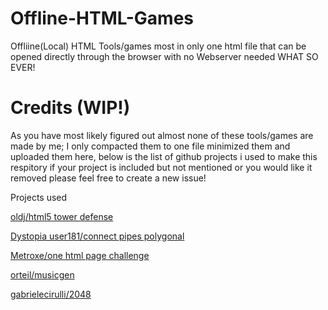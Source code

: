 # Offline-HTML-Games
Offliine(Local) HTML Tools/games most in only one html file that can be opened directly through the browser with no Webserver needed WHAT SO EVER!

# Credits (WIP!)
As you have most likely figured out almost none of these tools/games are made by me; I only compacted them to one file minimized them and uploaded them here, below is the list of github projects i used to make this respitory if your project is included but not mentioned or you would like it removed please feel free to create a new issue!

Projects used

[oldj/html5 tower defense](https://github.com/oldj/html5-tower-defense)

[Dystopia user181/connect pipes polygonal](https://github.com/Dystopia-user181/connect-pipes-polygonal)

[Metroxe/one html page challenge](https://github.com/Metroxe/one-html-page-challenge)

[orteil/musicgen](https://orteil.dashnet.org/musicgen)

[gabrielecirulli/2048](https://github.com/gabrielecirulli/2048)
